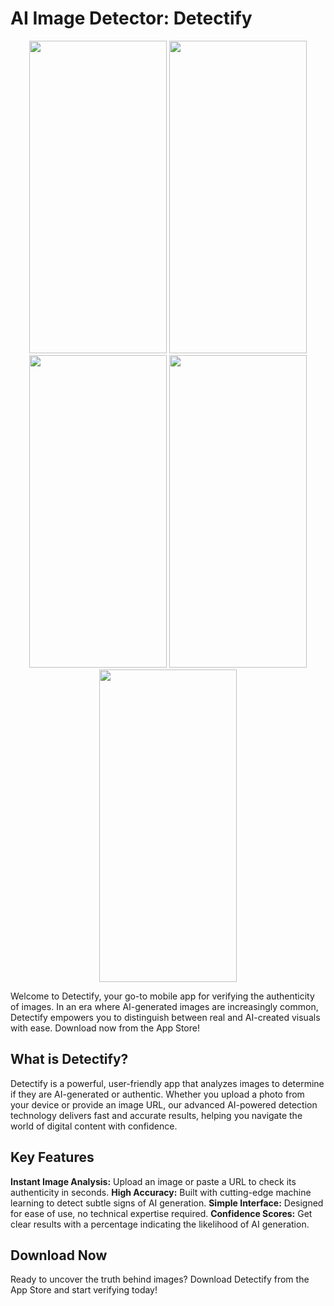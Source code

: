 # AI Image Detector: Detectify

<div align="center">
  <img src="/Detectify-AppStore/det1" width="220" height="500"> <img src="/Detectify-AppStore/det2" width="220" height="500"> <img src="/Detectify-AppStore/det3" width="220" height="500">
  <img src="/Detectify-AppStore/det4" width="220" height="500"> <img src="/Detectify-AppStore/det5" width="220" height="500">
</div>

Welcome to Detectify, your go-to mobile app for verifying the authenticity of images. In an era where AI-generated images are increasingly common, Detectify empowers you to distinguish between real and AI-created visuals with ease. Download now from the App Store!

## What is Detectify?
Detectify is a powerful, user-friendly app that analyzes images to determine if they are AI-generated or authentic. Whether you upload a photo from your device or provide an image URL, our advanced AI-powered detection technology delivers fast and accurate results, helping you navigate the world of digital content with confidence.

## Key Features
**Instant Image Analysis:** Upload an image or paste a URL to check its authenticity in seconds.
**High Accuracy:** Built with cutting-edge machine learning to detect subtle signs of AI generation.
**Simple Interface:** Designed for ease of use, no technical expertise required.
**Confidence Scores:** Get clear results with a percentage indicating the likelihood of AI generation.

## Download Now
Ready to uncover the truth behind images? Download Detectify from the App Store and start verifying today!
